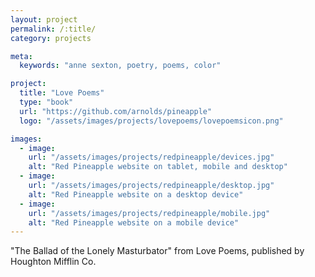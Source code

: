 ```yaml
---
layout: project
permalink: /:title/
category: projects

meta:
  keywords: "anne sexton, poetry, poems, color"

project:
  title: "Love Poems"
  type: "book"
  url: "https://github.com/arnolds/pineapple"
  logo: "/assets/images/projects/lovepoems/lovepoemsicon.png"

images:
  - image:
    url: "/assets/images/projects/redpineapple/devices.jpg"
    alt: "Red Pineapple website on tablet, mobile and desktop"
  - image:
    url: "/assets/images/projects/redpineapple/desktop.jpg"
    alt: "Red Pineapple website on a desktop device"
  - image:
    url: "/assets/images/projects/redpineapple/mobile.jpg"
    alt: "Red Pineapple website on a mobile device"
---
```

<p>"The Ballad of the Lonely Masturbator" from Love Poems, published by Houghton Mifflin Co.</p>
